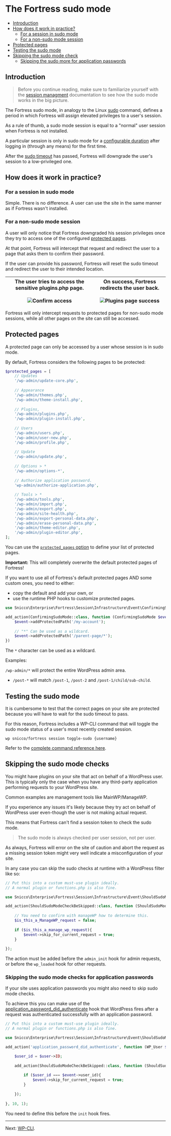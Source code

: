 # The Fortress sudo mode

<!-- TOC -->
* [Introduction](#introduction)
* [How does it work in practice?](#how-does-it-work-in-practice)
    * [For a session in sudo mode](#for-a-session-in-sudo-mode)
    * [For a non-sudo mode session](#for-a-non-sudo-mode-session)
* [Protected pages](#protected-pages)
* [Testing the sudo mode](#testing-the-sudo-mode)
* [Skipping the sudo mode check](#skipping-the-sudo-mode-checks)
    * [Skipping the sudo more for application passwords](#skipping-the-sudo-mode-checks-for-application-passwords)
<!-- TOC -->

## Introduction

> Before you continue reading, make sure to familiarize yourself with the [session managment](session-managment-and-security.md) documentation to see how the sudo mode works in the big picture.

The Fortress sudo mode, in analogy to the Linux [sudo](https://www.sudo.ws/) command, defines a period in which Fortress will assign elevated privileges to a user's session.

As a rule of thumb, a sudo mode session is equal to a "normal" user session when Fortress is not installed.

A particular session is only in sudo mode for a [configurable duration](session-managment-and-security.md#configuration-3) after logging in (through any means) for the first time.

After the [sudo timeout](session-managment-and-security.md#the-sudo-mode-timeout) has passed, Fortress will downgrade the user's session to a low-privileged one.

## How does it work in practice?

### For a session in sudo mode

Simple. There is no difference. A user can use the site in the same manner as if Fortress wasn't installed.

### For a non-sudo mode session

A user will only notice that Fortress downgraded his session privileges once they try to access one of the configured [protected pages](#protected-pages).

At that point, Fortress will intercept that request and redirect the user to a page that asks them to confirm their password.

If the user can provide his password, Fortress will reset the sudo timeout and redirect the user to their intended location.

| The user tries to access the sensitive plugins.php page.<br><br>![Confirm access](../../_assets/images/session/confirm-access.png) | On success, Fortress redirects the user back.<br><br>![Plugins page success](../../_assets/images/session/plugins.png) |
|------------------------------------------------------------------------------------------------------------------------------------|------------------------------------------------------------------------------------------------------------------------|

Fortress will only intercept requests to protected pages for non-sudo mode sessions, while all other pages on the site can still be accessed.

## Protected pages

A protected page can only be accessed by a user whose session is in sudo mode.

By default, Fortress considers the following pages to be protected:

```php
$protected_pages = [
    // Updates
    '/wp-admin/update-core.php',
    
    // Appearance
    '/wp-admin/themes.php',
    '/wp-admin/theme-install.php',
    
    // Plugins,
    '/wp-admin/plugins.php',
    '/wp-admin/plugin-install.php',
    
    // Users
    '/wp-admin/users.php',
    '/wp-admin/user-new.php',
    '/wp-admin/profile.php',
    
    // Update
    '/wp-admin/update.php',
    
    // Options > *
    '/wp-admin/options-*',
    
    // Authorize application password.
    'wp-admin/authorize-application.php',
    
    // Tools > *
    '/wp-admin/tools.php',
    '/wp-admin/import.php',
    '/wp-admin/export.php',
    '/wp-admin/site-health.php',
    '/wp-admin/export-personal-data.php',
    '/wp-admin/erase-personal-data.php',
    '/wp-admin/theme-editor.php',
    '/wp-admin/plugin-editor.php',
];
```

You can use the [`protected_pages` option](../../configuration/02_configuration_reference.md#protected_pages) to define your list of protected pages.

**Important:** This will completely overwrite the default protected pages of Fortress!

If you want to use all of Fortress's default protected pages AND some custom ones, you need to either:

- copy the default and add your own, or
- use the runtime PHP hooks to customize protected pages.

```php
use Snicco\Enterprise\Fortress\Session\Infrastructure\Event\ConfirmingSudoMode;

add_action(ConfirmingSudoMode::class, function (ConfirmingSudoMode $event) :void {
    $event->addProtectedPath('/my-account');
    
    // "*" Can be used as a wildcard.
    $event->addProtectedPath('/parent-page/*');
})
```

The `*` character can be used as a wildcard.

Examples:

`/wp-admin/*` will protect the entire WordPress admin area.
- `/post-*` will match `/post-1`, `/post-2` and `/post-1/child/sub-child`.

## Testing the sudo mode

It is cumbersome to test that the correct pages on your site are protected because you will have to wait for the sudo timeout to pass.

For this reason, Fortress includes a WP-CLI command that will toggle the sudo mode status of a user's most recently created session.

```shell
wp snicco/fortress session toggle-sudo {username}
```

Refer to the [complete command reference here](../../wp-cli/readme.md#toggle-sudo).

## Skipping the sudo mode checks

You might have plugins on your site that act on behalf of a WordPress user.
This is typically only the case when you have any third-party application performing requests to your WordPress site.

Common examples are management tools like MainWP/ManageWP.

If you experience any issues it's likely because they try act on behalf of WordPress user even-though the user is not making actual request. 

This means that Fortress can't find a session token to check the sudo mode.

> The sudo mode is always checked per user session, not per user.

As always, Fortress will error on the site of caution and abort the request as a missing 
session token might very well indicate a misconfiguration of your site. 

In any case you can skip the sudo checks at runtime with a WordPress filter like so:

```php
// Put this into a custom must-use plugin ideally.
// A normal plugin or functions.php is also fine.

use Snicco\Enterprise\Fortress\Session\Infrastructure\Event\ShouldSudoModeCheckBeSkipped;

add_action(ShouldSudoModeCheckBeSkipped::class, function (ShouldSudoModeCheckBeSkipped $event) {
     
    // You need to confirm with manageWP how to determine this.
    $is_this_a_ManageWP_request = false;
    
    if ($is_this_a_manage_wp_request){
        $event->skip_for_current_request = true;
    }
    
});
```

The action must be added before the `admin_init` hook for admin requests, or before the `wp_loaded` hook for other requests.

### Skipping the sudo mode checks for application passwords

If your site uses application passwords you might also need to skip sudo mode checks.

To achieve this you can make use of the [application_password_did_authenticate](https://developer.wordpress.org/reference/hooks/application_password_did_authenticate/) hook that WordPress fires after a request was authenticated successfully with an application password.

```php
// Put this into a custom must-use plugin ideally.
// A normal plugin or functions.php is also fine.

use Snicco\Enterprise\Fortress\Session\Infrastructure\Event\ShouldSudoModeCheckBeSkipped;

add_action('application_password_did_authenticate', function (WP_User $user) :void {

    $user_id = $user->ID;
        
    add_action(ShouldSudoModeCheckBeSkipped::class, function (ShouldSudoModeCheckBeSkipped $event) use($user_id){
         
        if ($user_id === $event->user_id){
            $event->skip_for_current_request = true;
        }
        
    });
        
}, 10, 1);
```

You need to define this before the `init` hook fires.

---

Next: [WP-CLI](../../wp-cli/readme.md).